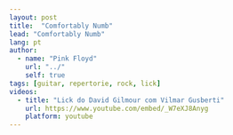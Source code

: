 ```yaml
---
layout: post
title:  "Comfortably Numb"
lead: "Comfortably Numb"
lang: pt
author:
  - name: "Pink Floyd"
    url: "../"
    self: true
tags: [guitar, repertorie, rock, lick]
videos:
  - title: "Lick do David Gilmour com Vilmar Gusberti"
    url: https://www.youtube.com/embed/_W7eXJ8Anyg
    platform: youtube
---
```

